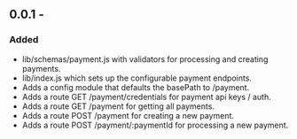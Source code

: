## 0.0.1 -

### Added
- lib/schemas/payment.js with validators for processing and creating payments.
- lib/index.js which sets up the configurable payment endpoints.
- Adds a config module that defaults the basePath to /payment.
- Adds a route GET /payment/credentials for payment api keys / auth.
- Adds a route GET /payment for getting all payments.
- Adds a route POST /payment for creating a new payment.
- Adds a route POST /payment/:paymentId for processing a new payment. 
